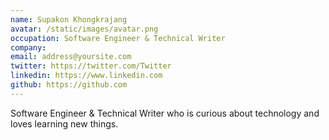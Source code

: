 ```yaml
---
name: Supakon Khongkrajang
avatar: /static/images/avatar.png
occupation: Software Engineer & Technical Writer
company: 
email: address@yoursite.com
twitter: https://twitter.com/Twitter
linkedin: https://www.linkedin.com
github: https://github.com
---
```


Software Engineer & Technical Writer who is curious about technology and loves learning new things.